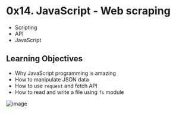 # 0x14. JavaScript - Web scraping

- Scripting
- API
- JavaScript

## Learning Objectives

- Why JavaScript programming is amazing
- How to manipulate JSON data
- How to use `request` and fetch API
- How to read and write a file using `fs` module

![image](https://preview.redd.it/who-is-json-v0-vcui6fn8pux91.jpg?auto=webp&s=c763a3520c69e2bda81893829908e3568e5f386e)